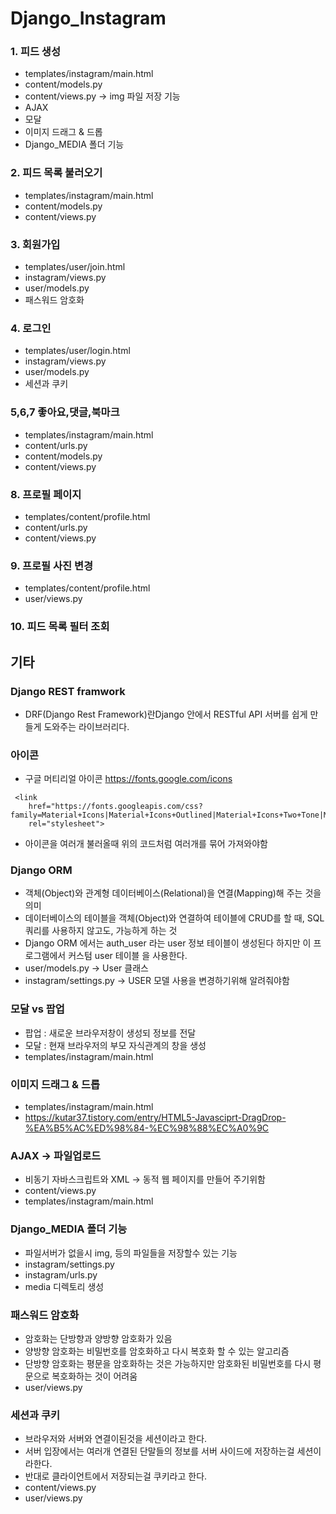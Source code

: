 # Django_Instagram

### 1. 피드 생성
- templates/instagram/main.html
- content/models.py
- content/views.py -> img 파일 저장 기능
- AJAX
- 모달
- 이미지 드래그 & 드롭
- Django_MEDIA 폴더 기능

 ### 2. 피드 목록 불러오기
- templates/instagram/main.html
- content/models.py
- content/views.py


### 3. 회원가입
- templates/user/join.html
- instagram/views.py
- user/models.py
- 패스워드 암호화

### 4. 로그인
- templates/user/login.html
- instagram/views.py
- user/models.py
- 세션과 쿠키

### 5,6,7 좋아요,댓글,북마크
- templates/instagram/main.html
- content/urls.py
- content/models.py
- content/views.py

### 8. 프로필 페이지
- templates/content/profile.html
- content/urls.py
- content/views.py

### 9. 프로필 사진 변경
- templates/content/profile.html
- user/views.py

### 10. 피드 목록 필터 조회


## 기타
### Django REST framwork
 - DRF(Django Rest Framework)란Django 안에서 RESTful API 서버를 쉽게 만들게 도와주는 라이브러리다.

### 아이콘
- 구글 머티리얼 아이콘
https://fonts.google.com/icons
```
 <link
    href="https://fonts.googleapis.com/css?family=Material+Icons|Material+Icons+Outlined|Material+Icons+Two+Tone|Material+Icons+Round|Material+Icons+Sharp"
    rel="stylesheet">
```
- 아이콘을 여러개 불러올때 위의 코드처럼 여러개를 묶어 가져와야함

### Django ORM
- 객체(Object)와 관계형 데이터베이스(Relational)을 연결(Mapping)해 주는 것을 의미
- 데이터베이스의 테이블을 객체(Object)와 연결하여 테이블에 CRUD를 할 때, SQL 쿼리를 사용하지 않고도, 가능하게 하는 것
- Django ORM 에서는 auth_user 라는 user 정보 테이블이 생성된다 하지만 이 프로그램에서 커스텀 user 테이블 을 사용한다.
- user/models.py -> User 클래스
- instagram/settings.py -> USER 모델 사용을 변경하기위해 알려줘야함


### 모달 vs 팝업
- 팝업 : 새로운 브라우저창이 생성되 정보를 전달
- 모달 : 현재 브라우저의 부모 자식관계의 창을 생성
- templates/instagram/main.html

### 이미지 드래그 & 드롭
- templates/instagram/main.html
- https://kutar37.tistory.com/entry/HTML5-Javasciprt-DragDrop-%EA%B5%AC%ED%98%84-%EC%98%88%EC%A0%9C

### AJAX -> 파일업로드
- 비동기 자바스크립트와 XML -> 동적 웹 페이지를 만들어 주기위함
- content/views.py
- templates/instagram/main.html

### Django_MEDIA 폴더 기능
- 파일서버가 없을시 img, 등의 파일들을 저장할수 있는 기능
- instagram/settings.py
- instagram/urls.py
- media 디렉토리 생성

### 패스워드 암호화
- 암호화는 단방향과 양방향 암호화가 있음
- 양방향 암호화는 비밀번호를 암호화하고 다시 복호화 할 수 있는 알고리즘
- 단방향 암호화는 평문을 암호화하는 것은 가능하지만 암호화된 비밀번호를 다시 평문으로 복호화하는 것이 어려움
- user/views.py


### 세션과 쿠키
- 브라우저와 서버와 연결이된것을 세션이라고 한다.
- 서버 입장에서는 여러개 연결된 단말들의 정보를 서버 사이드에 저장하는걸 세션이라한다.
- 반대로 클라이언트에서 저장되는걸 쿠키라고 한다.
- content/views.py
- user/views.py
